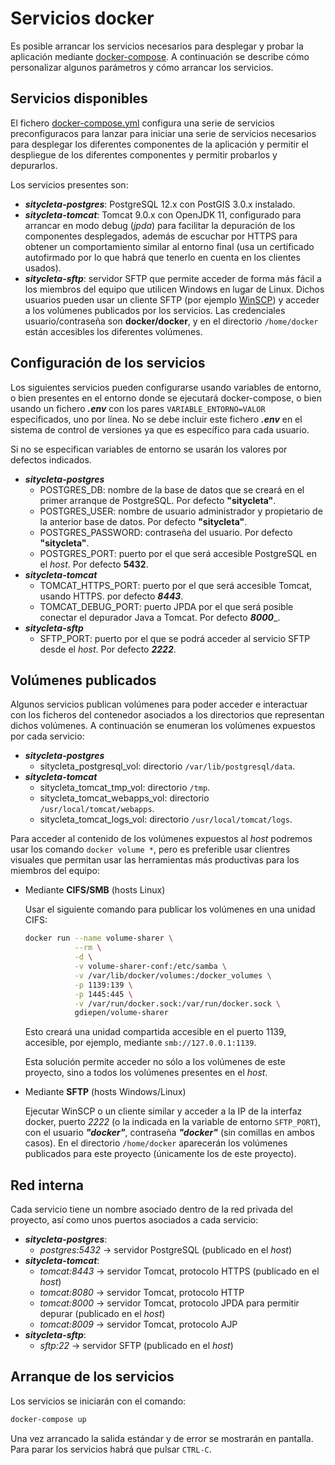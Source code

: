 # Servicios docker
Es posible arrancar los servicios necesarios para desplegar y probar la aplicación mediante [docker-compose](https://docs.docker.com/compose/install/). 
A continuación se describe cómo personalizar algunos parámetros y cómo arrancar los servicios.

## Servicios disponibles
El fichero [docker-compose.yml](./docker-compose.yml) configura una serie de servicios preconfiguracos para lanzar para 
iniciar una serie de servicios necesarios para desplegar los diferentes componentes de la aplicación y 
permitir el despliegue de los diferentes componentes y permitir probarlos y depurarlos.

Los servicios presentes son:
* ___sitycleta-postgres___: PostgreSQL 12.x con PostGIS 3.0.x instalado. 
* ___sitycleta-tomcat___: Tomcat 9.0.x con OpenJDK 11, configurado para arrancar en modo debug (_jpda_) para
facilitar la depuración de los componentes desplegados, además de escuchar por HTTPS para obtener un 
comportamiento similar al entorno final (usa un certificado autofirmado por lo que habrá que tenerlo en
cuenta en los clientes usados).
* ___sitycleta-sftp___: servidor SFTP que permite acceder de forma más fácil a los miembros del equipo que 
utilicen Windows en lugar de Linux. Dichos usuarios pueden usar un cliente SFTP (por ejemplo [WinSCP](https://winscp.net/eng/download.php))
y acceder a los volúmenes publicados por los servicios. Las credenciales usuario/contraseña 
son __docker/docker__, y en el directorio `/home/docker` están accesibles los diferentes volúmenes.

## Configuración de los servicios
Los siguientes servicios pueden configurarse usando variables de entorno, o bien presentes en el entorno
donde se ejecutará docker-compose, o bien usando un fichero ___.env___ con los pares `VARIABLE_ENTORNO=VALOR` 
especificados, uno por línea. No se debe incluir este fichero ___.env___ en el sistema de control de versiones ya
que es específico para cada usuario.

Si no se especifican variables de entorno se usarán los valores por defectos indicados.

* ___sitycleta-postgres___
  * POSTGRES_DB: nombre de la base de datos que se creará en el primer arranque de PostgreSQL. Por defecto __"sitycleta"__.
  * POSTGRES_USER: nombre de usuario administrador y  propietario de la anterior base de datos. Por defecto __"sitycleta"__.
  * POSTGRES_PASSWORD: contraseña del usuario. Por defecto __"sitycleta"__.
  * POSTGRES_PORT: puerto por el que será accesible PostgreSQL en el _host_. Por defecto __5432__.
* ___sitycleta-tomcat___
  * TOMCAT_HTTPS_PORT: puerto por el que será accesible Tomcat, usando HTTPS. por defecto ___8443___.
  * TOMCAT_DEBUG_PORT: puerto JPDA por el que será posible conectar el depurador Java a Tomcat. Por defecto ___8000____.
* ___sitycleta-sftp___
  * SFTP_PORT: puerto por el que se podrá acceder al servicio SFTP desde el _host_. Por defecto ___2222___.
  
## Volúmenes publicados
Algunos servicios publican volúmenes para poder acceder e interactuar con los ficheros del contenedor 
asociados a los directorios que representan dichos volúmenes. A continuación se enumeran los volúmenes 
expuestos por cada servicio:

* ___sitycleta-postgres___
  * sitycleta_postgresql_vol: directorio `/var/lib/postgresql/data`.
* ___sitycleta-tomcat___
  * sitycleta_tomcat_tmp_vol: directorio `/tmp`.
  * sitycleta_tomcat_webapps_vol: directorio `/usr/local/tomcat/webapps`.
  * sitycleta_tomcat_logs_vol: directorio `/usr/local/tomcat/logs`.
  
Para acceder al contenido de los volúmenes expuestos al _host_ podremos usar los comando `docker volume *`, 
pero es preferible usar clientres visuales que permitan usar las herramientas más productivas para 
los miembros del equipo:
* Mediante **CIFS/SMB** (hosts Linux)

  Usar el siguiente comando para publicar los volúmenes en una unidad CIFS: 
  ```bash
  docker run --name volume-sharer \
             --rm \
             -d \
             -v volume-sharer-conf:/etc/samba \
             -v /var/lib/docker/volumes:/docker_volumes \
             -p 1139:139 \
             -p 1445:445 \
             -v /var/run/docker.sock:/var/run/docker.sock \
             gdiepen/volume-sharer

  ```
  Esto creará una unidad compartida accesible en el puerto 1139, accesible, por ejemplo, mediante `smb://127.0.0.1:1139`.
  
  Esta solución permite acceder no sólo a los volúmenes de este proyecto, sino a todos los volúmenes presentes
  en el _host_.

* Mediante **SFTP** (hosts Windows/Linux)

  Ejecutar WinSCP o un cliente similar y acceder a la IP de la interfaz docker, puerto _2222_ 
  (o la indicada en la variable de entorno `SFTP_PORT`), con el usuario
  ___"docker"___, contraseña ___"docker"___ (sin comillas en ambos casos). En el directorio `/home/docker` 
  aparecerán los volúmenes publicados para este proyecto (únicamente los de este proyecto). 

## Red interna
Cada servicio tiene un nombre asociado dentro de la red privada del proyecto, así como unos puertos asociados
a cada servicio:
* ___sitycleta-postgres___:  
  * _postgres:5432_ -> servidor PostgreSQL (publicado en el _host_)
* ___sitycleta-tomcat___: 
  *  _tomcat:8443_ -> servidor Tomcat, protocolo HTTPS (publicado en el _host_)
  *  _tomcat:8080_ -> servidor Tomcat, protocolo HTTP
  *  _tomcat:8000_ -> servidor Tomcat, protocolo JPDA para permitir depurar (publicado en el _host_)
  *  _tomcat:8009_ -> servidor Tomcat, protocolo AJP
* ___sitycleta-sftp___: 
  * _sftp:22_ -> servidor SFTP (publicado en el _host_)
  
## Arranque de los servicios
Los servicios se iniciarán con el comando:
```bash
docker-compose up
```

Una vez arrancado la salida estándar y de error se mostrarán en pantalla. Para parar los servicios habrá
que pulsar `CTRL-C`.
